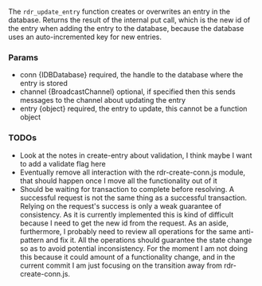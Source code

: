 The `rdr_update_entry` function creates or overwrites an entry in the database. Returns the result of the internal put call, which is the new id of the entry when adding the entry to the database, because the database uses an auto-incremented key for new entries.

### Params
* conn {IDBDatabase} required, the handle to the database where the entry is stored
* channel {BroadcastChannel} optional, if specified then this sends messages to the channel about updating the entry
* entry {object} required, the entry to update, this cannot be a function object

### TODOs

* Look at the notes in create-entry about validation, I think maybe I want to add a validate flag here
* Eventually remove all interaction with the rdr-create-conn.js module, that should happen once I move all the functionality out of it
* Should be waiting for transaction to complete before resolving. A successful request is not the same thing as a successful transaction. Relying on the request's success is only a weak guarantee of consistency. As it is currently implemented this is kind of difficult because I need to get the new id from the request. As an aside, furthermore, I probably need to review all operations for the same anti-pattern and fix it. All the operations should guarantee the state change so as to avoid potential inconsistency. For the moment I am not doing this because it could amount of a functionality change, and in the current commit I am just focusing on the transition away from rdr-create-conn.js.
